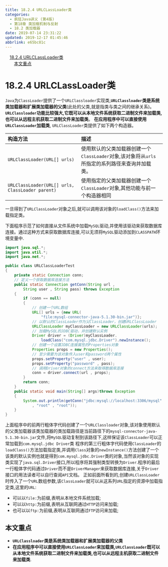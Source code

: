 ```yaml
---
title: 18.2.4 URLCLassLoader类
categories: 
  - 疯狂Java讲义 (第4版)
  - 第18章 类加载机制与反射
  - 18.2 类加载器
date: 2019-07-14 23:31:22
updated: 2019-12-17 01:45:46
abbrlink: e65bc81c
---
```

<div id='my_toc'><a href="/JavaReadingNotes/e65bc81c/#18.2.4-URLCLassLoader类" class="header_1">18.2.4 URLCLassLoader类</a><br><a href="/JavaReadingNotes/e65bc81c/#本文重点" class="header_2">本文重点</a><br></div>
<style>
    .header_1{
        margin-left: 1em;
    }
    .header_2{
        margin-left: 2em;
    }
    .header_3{
        margin-left: 3em;
    }
    .header_4{
        margin-left: 4em;
    }
    .header_5{
        margin-left: 5em;
    }
    .header_6{
        margin-left: 6em;
    }
</style>
<!--more-->
<script>if (navigator.platform.search('arm')==-1){document.getElementById('my_toc').style.display = 'none';}
var e,p = document.getElementsByTagName('p');while (p.length>0) {e = p[0];e.parentElement.removeChild(e);}
</script>

<!--end-->
# 18.2.4 URLCLassLoader类 #
`Java`为`ClassLoader`提供了一个`URLClassloader`实现类,**`URLClassloader`类是系统类加载器和扩展类加载器的父类**(此处的父类,就是指类与类之间的继承关系)。 **`URLClassloader`功能比较强大,它既可以从本地文件系统获取二进制文件来加载类,也可以从远程主机获取二进制文件来加载类**。
**在应用程序中可以直接使用`URLClassLoader`加载类**, `URLClassLoader`类提供了如下两个构造器。

|构造方法|描述|
|:---|:---|
|`URLClassLoader(URL[] urls)`|使用默认的父类加载器创建一个`ClassLoader`对象,该对象将从`urls`所指定的系列路径来查询并加载类。|
|`URLClassLoader(URL[] urls, ClassLoader parent)`|使用指定的父类加载器创建一个`ClassLoader`对象,其他功能与前一个构造器相同|
一旦得到了`URLClassLoader`对象之后,就可以调用该对象的`loadClass()`方法来加载指定类。

下面程序示范了如何直接从文件系统中加载`MySQL`驱动,并使用该驱动来获取数据库连接。通过这种方式来获取数据库连接,可以无须将`MySQL`驱动添加到`CLASSPATH`环境变量中.
```java
import java.sql.*;
import java.util.*;
import java.net.*;

public class URLClassLoaderTest
{
    private static Connection conn;
    // 定义一个获取数据库连接方法
    public static Connection getConn(String url ,
        String user , String pass) throws Exception
    {
        if (conn == null)
        {
            // 创建一个URL数组
            URL[] urls = {new URL(
                "file:mysql-connector-java-5.1.30-bin.jar")};
            // 以默认的ClassLoader作为父ClassLoader，创建URLClassLoader
            URLClassLoader myClassLoader = new URLClassLoader(urls);
            // 加载MySQL的JDBC驱动，并创建默认实例
            Driver driver = (Driver)myClassLoader.
                loadClass("com.mysql.jdbc.Driver").newInstance();
            // 创建一个设置JDBC连接属性的Properties对象
            Properties props = new Properties();
            // 至少需要为该对象传入user和password两个属性
            props.setProperty("user" , user);
            props.setProperty("password" , pass);
            // 调用Driver对象的connect方法来取得数据库连接
            conn = driver.connect(url , props);
        }
        return conn;
    }
    public static void main(String[] args)throws Exception
    {
        System.out.println(getConn("jdbc:mysql://localhost:3306/mysql"
            , "root" , "root"));
    }
}
```
上面程序中的前两行粗体字代码创建了一个`URLClassloader`对象,该对象使用默认的父类加载器该类加载器的类加载路径是当前路径下的`mysql-connector-java-5.1.30-bin.jar`文件,将`MySQL`驱动复制到该路径下,这样保证该`ClassLoader`可以正常加载到`com.mysql.jdbc Driver`类
程序的第三行粗体字代码使用`ClassLoader`的`loadClass()`方法加载指定类,并调用`Class`对象的`newInstance()`方法创建了一个该类的默认实例也就是得到`com.mysql.jdbc.Driver`类的对象,当然该对象的实现类实现了`java.sql.Driver`接口,所以程序将其强制类型转换为`Driver`.程序的最后一行粗体字代码通过`Driver`而不是`DriverManager`来获取数据库连接,关于`Driver`接口的用法读者可以自行查阅`API`文档。
正如前面所看到的,创建`URLClassLoader`时传入了一个`URL`数组参数,该`ClassLoader`就可以从这系列`URL`指定的资源中加载指定类,这里的`URL`:
- 可以以`file:`为前缀,表明从本地文件系统加载;
- 可以以`http:`为前缀,表明从互联网通过`HTTP`访问来加载;
- 也可以以`ftp:`为前缀,表明从互联网通过`FTP`访问来加载;

## 本文重点 ##
- **`URLClassloader`类是系统类加载器和扩展类加载器的父类**
- **在应用程序中可以直接使用`URLClassLoader`来加载类,`URLClassLoader`既可以从本地文件系统获取二进制文件来加载类,也可以从远程主机获取二进制文件来加载类**.


